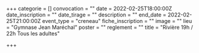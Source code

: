 +++
categorie = []
convocation = ""
date = 2022-02-25T18:00:00Z
date_inscription = ""
date_tirage = ""
description = ""
end_date = 2022-02-25T21:00:00Z
event_type = "creneau"
fiche_inscription = ""
image = ""
lieu = "Gymnase Jean Maréchal"
poster = ""
reglement = ""
title = "Rivière 19h / 22h Tous les adultes"

+++
